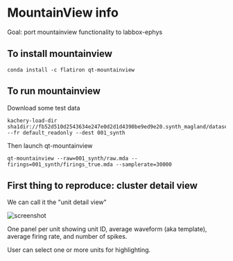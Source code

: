 # MountainView info

Goal: port mountainview functionality to labbox-ephys

## To install mountainview

```
conda install -c flatiron qt-mountainview
```

## To run mountainview

Download some test data

```
kachery-load-dir sha1dir://fb52d510d2543634e247e0d2d1d4390be9ed9e20.synth_magland/datasets_noise10_K10_C4/001_synth --fr default_readonly --dest 001_synth
```

Then launch qt-mountainview

```
qt-mountainview --raw=001_synth/raw.mda --firings=001_synth/firings_true.mda --samplerate=30000
```

## First thing to reproduce: cluster detail view

We can call it the "unit detail view"

![screenshot](https://drive.google.com/uc?export=download&id=1G6HE4S_-x98lGpS3XCqeej6Lz41gZOP0)

One panel per unit showing unit ID, average waveform (aka template), average firing rate, and number of spikes.

User can select one or more units for highlighting.